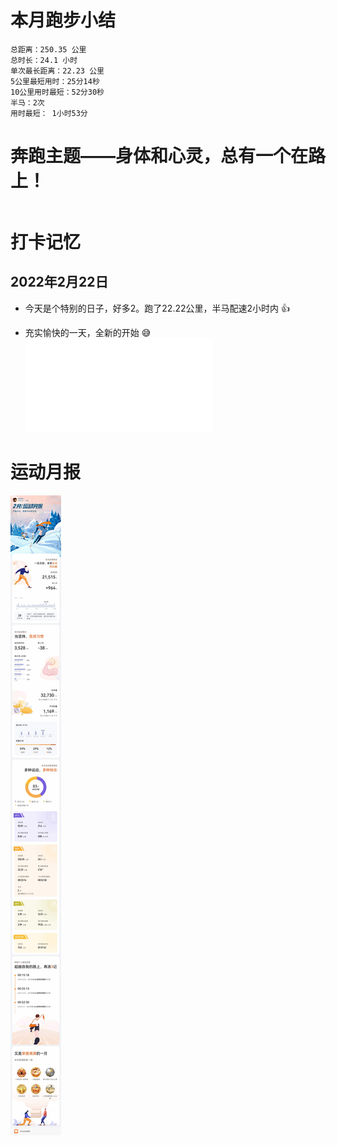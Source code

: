 # 本月跑步小结
```
总距离：250.35 公里
总时长：24.1 小时
单次最长距离：22.23 公里
5公里最短用时：25分14秒
10公里用时最短：52分30秒
半马：2次
用时最短： 1小时53分
```
# 奔跑主题——身体和心灵，总有一个在路上！
```

```

# 打卡记忆
## 2022年2月22日
*  今天是个特别的日子，好多2。跑了22.22公里，半马配速2小时内 :+1:
-  充实愉快的一天，全新的开始 😅
![详细日志](./d20220222.md)

# 运动月报
![2022年2月](./月报_202202.jpg)
